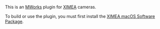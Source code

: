 This is an [MWorks](https://mworks.github.io/) plugin for [XIMEA](https://www.ximea.com/) cameras.

To build or use the plugin, you must first install the [XIMEA macOS Software Package](https://www.ximea.com/support/wiki/apis/XIMEA_macOS_Software_Package).
